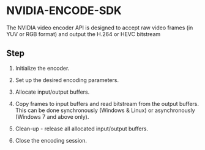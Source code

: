 # NVIDIA-ENCODE-SDK

The NVIDIA video encoder API is designed to accept raw video frames (in YUV or RGB format) and output the H.264 or HEVC bitstream

## Step

1. Initialize the encoder.

2. Set up the desired encoding parameters.

3. Allocate input/output buffers.

4. Copy frames to input buffers and read bitstream from the output buffers. This can be done synchronously (Windows & Linux) or asynchronously (Windows 7 and above only).

5. Clean-up - release all allocated input/output buffers.

6. Close the encoding session.

